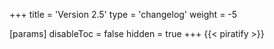 +++
title = 'Version 2.5'
type = 'changelog'
weight = -5

[params]
  disableToc = false
  hidden = true
+++
{{< piratify >}}
